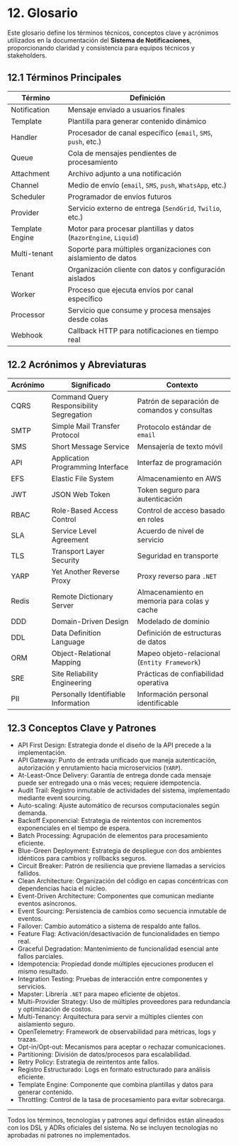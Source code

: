 # 12. Glosario

Este glosario define los términos técnicos, conceptos clave y acrónimos utilizados en la documentación del **Sistema de Notificaciones**, proporcionando claridad y consistencia para equipos técnicos y stakeholders.

## 12.1 Términos Principales

| Término           | Definición                                                      |
|-------------------|-----------------------------------------------------------------|
| Notification      | Mensaje enviado a usuarios finales                              |
| Template          | Plantilla para generar contenido dinámico                       |
| Handler           | Procesador de canal específico (`email`, `SMS`, `push`, etc.)   |
| Queue             | Cola de mensajes pendientes de procesamiento                    |
| Attachment        | Archivo adjunto a una notificación                              |
| Channel           | Medio de envío (`email`, `SMS`, `push`, `WhatsApp`, etc.)       |
| Scheduler         | Programador de envíos futuros                                   |
| Provider          | Servicio externo de entrega (`SendGrid`, `Twilio`, etc.)        |
| Template Engine   | Motor para procesar plantillas y datos (`RazorEngine`, `Liquid`)|
| Multi-tenant      | Soporte para múltiples organizaciones con aislamiento de datos   |
| Tenant            | Organización cliente con datos y configuración aislados         |
| Worker            | Proceso que ejecuta envíos por canal específico                 |
| Processor         | Servicio que consume y procesa mensajes desde colas             |
| Webhook           | Callback HTTP para notificaciones en tiempo real                |

## 12.2 Acrónimos y Abreviaturas

| Acrónimo | Significado                        | Contexto                                      |
|----------|------------------------------------|-----------------------------------------------|
| CQRS     | Command Query Responsibility Segregation | Patrón de separación de comandos y consultas |
| SMTP     | Simple Mail Transfer Protocol      | Protocolo estándar de `email`                 |
| SMS      | Short Message Service              | Mensajería de texto móvil                     |
| API      | Application Programming Interface  | Interfaz de programación                      |
| EFS      | Elastic File System                | Almacenamiento en AWS                         |
| JWT      | JSON Web Token                     | Token seguro para autenticación               |
| RBAC     | Role-Based Access Control          | Control de acceso basado en roles             |
| SLA      | Service Level Agreement            | Acuerdo de nivel de servicio                  |
| TLS      | Transport Layer Security           | Seguridad en transporte                       |
| YARP     | Yet Another Reverse Proxy          | Proxy reverso para `.NET`                     |
| Redis    | Remote Dictionary Server           | Almacenamiento en memoria para colas y cache  |
| DDD      | Domain-Driven Design               | Modelado de dominio                           |
| DDL      | Data Definition Language           | Definición de estructuras de datos            |
| ORM      | Object-Relational Mapping          | Mapeo objeto-relacional (`Entity Framework`)  |
| SRE      | Site Reliability Engineering       | Prácticas de confiabilidad operativa          |
| PII      | Personally Identifiable Information| Información personal identificable            |

## 12.3 Conceptos Clave y Patrones

- API First Design: Estrategia donde el diseño de la API precede a la implementación.
- API Gateway: Punto de entrada unificado que maneja autenticación, autorización y enrutamiento hacia microservicios (`YARP`).
- At-Least-Once Delivery: Garantía de entrega donde cada mensaje puede ser entregado una o más veces; requiere idempotencia.
- Audit Trail: Registro inmutable de actividades del sistema, implementado mediante event sourcing.
- Auto-scaling: Ajuste automático de recursos computacionales según demanda.
- Backoff Exponencial: Estrategia de reintentos con incrementos exponenciales en el tiempo de espera.
- Batch Processing: Agrupación de elementos para procesamiento eficiente.
- Blue-Green Deployment: Estrategia de despliegue con dos ambientes idénticos para cambios y rollbacks seguros.
- Circuit Breaker: Patrón de resiliencia que previene llamadas a servicios fallidos.
- Clean Architecture: Organización del código en capas concéntricas con dependencias hacia el núcleo.
- Event-Driven Architecture: Componentes que comunican mediante eventos asíncronos.
- Event Sourcing: Persistencia de cambios como secuencia inmutable de eventos.
- Failover: Cambio automático a sistema de respaldo ante fallos.
- Feature Flag: Activación/desactivación de funcionalidades en tiempo real.
- Graceful Degradation: Mantenimiento de funcionalidad esencial ante fallos parciales.
- Idempotencia: Propiedad donde múltiples ejecuciones producen el mismo resultado.
- Integration Testing: Pruebas de interacción entre componentes y servicios.
- Mapster: Librería `.NET` para mapeo eficiente de objetos.
- Multi-Provider Strategy: Uso de múltiples proveedores para redundancia y optimización de costos.
- Multi-Tenancy: Arquitectura para servir a múltiples clientes con aislamiento seguro.
- OpenTelemetry: Framework de observabilidad para métricas, logs y trazas.
- Opt-in/Opt-out: Mecanismos para aceptar o rechazar comunicaciones.
- Partitioning: División de datos/procesos para escalabilidad.
- Retry Policy: Estrategia de reintentos ante fallos.
- Registro Estructurado: Logs en formato estructurado para análisis eficiente.
- Template Engine: Componente que combina plantillas y datos para generar contenido.
- Throttling: Control de la tasa de procesamiento para evitar sobrecarga.

---

Todos los términos, tecnologías y patrones aquí definidos están alineados con los DSL y ADRs oficiales del sistema. No se incluyen tecnologías no aprobadas ni patrones no implementados.
